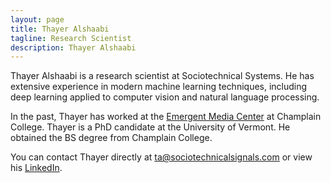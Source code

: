 ```yaml
---
layout: page
title: Thayer Alshaabi
tagline: Research Scientist
description: Thayer Alshaabi
---
```


Thayer Alshaabi is a research scientist at Sociotechnical Systems. He has extensive experience in modern machine 
learning techniques, including deep learning applied to computer vision and natural language processing.

In the past, Thayer has worked at the [Emergent Media Center](https://www.champlain.edu/centers-of-experience/emergent-media-center) at Champlain College. Thayer is a PhD candidate at the University of Vermont. He obtained the BS degree from Champlain College.

You can contact Thayer directly at <ta@sociotechnicalsignals.com> or view his [LinkedIn](https://www.linkedin.com/in/thayeralshaabi/).
